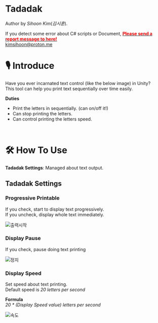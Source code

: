 # Tadadak

Author by *Sihoon Kim*(*김시훈*).

If you detect some error about C# scripts or Document, [<span style="color: red;">**Please send a report message to here!**</span>](mailto:kimsihoon@proton.me) </br>[kimsihoon@proton.me](mailto:kimsihoon@proton.me)



# 🎙️ Introduce

Have you ever incarnated text control (like the below image) in Unity?<br>
This tool can help you print text sequentially over time easily.



**Duties**
- Print the letters in sequentially. (can on/off it!)
- Can stop printing the letters.
- Can control printing the letters speed.

<br>

# 🛠️ How To Use

**Tadadak Settings**: Managed about text output.

## Tadadak Settings

### Progressive Printable

If you check, start to display text progressively.<br>If you uncheck, display whole text immediately.

![출력시작](https://github.com/TheHyperPay/Tadadak-UnityTMP/blob/image/tad/progressive.gif?raw=true)

### Display Pause

If you check, pause doing text printing

![정지](https://github.com/TheHyperPay/Tadadak-UnityTMP/blob/image/tad/pause.gif?raw=true)

### Display Speed

Set speed about text printing.<br>
Default speed is *20 letters per second*

**Formula**<br>
<i>20 * (Display Speed value) letters per second</i>

![속도](https://github.com/TheHyperPay/Tadadak-UnityTMP/blob/image/tad/speed.gif?raw=true)
